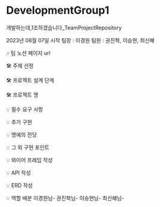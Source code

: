 # DevelopmentGroup1
개발하는데,1조하겠습니다_TeamProjectRepository

2023년 08월 07일 시작
팀장 : 이경원
팀원 : 권진혁, 이승현, 최신혜

🎶 팀 노션 페이지
url

🛠 주제 선정

🛠 프로젝트 설계 단계

🛠 프로젝트 명

💡 필수 요구 사항

💡 추가 구현

💡 명예의 전당

💡 그 외 구현 포인트

💡 와이어 프레임 작성

💡 API 작성

💡 ERD 작성

💡 역할 배분
이경원님-
권진혁님-
이승현님-
최신혜님-
